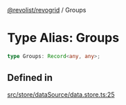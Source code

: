 [@revolist/revogrid](README.md) / Groups

# Type Alias: Groups

```ts
type Groups: Record<any, any>;
```

## Defined in

[src/store/dataSource/data.store.ts:25](https://github.com/revolist/revogrid/blob/38c381e080d7e0c5d988f8833cd99eec7cce206d/src/store/dataSource/data.store.ts#L25)
